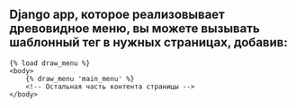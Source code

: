 ## Django app, которое реализовывает древовидное меню, вы можете вызывать шаблонный тег в нужных страницах, добавив:
```
{% load draw_menu %}
<body>
    {% draw_menu 'main_menu' %}
    <!-- Остальная часть контента страницы -->
</body>
```
